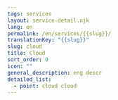 ```yaml
---
tags: services
layout: service-detail.njk
lang: en
permalink: /en/services/{{slug}}/
translationKey: "{{slug}}"
slug: cloud
title: Cloud
sort_order: 0
icon: ""
general_description: eng descr
detailed_list:
  - point: cloud cloud
---
```

